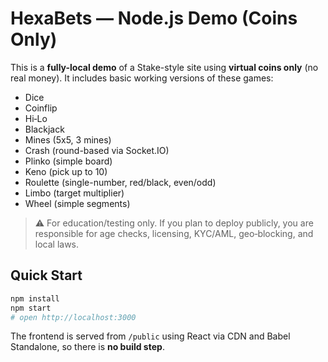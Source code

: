 # HexaBets — Node.js Demo (Coins Only)

This is a **fully-local demo** of a Stake-style site using **virtual coins only** (no real money). It includes basic working versions of these games:
- Dice
- Coinflip
- Hi‑Lo
- Blackjack
- Mines (5x5, 3 mines)
- Crash (round-based via Socket.IO)
- Plinko (simple board)
- Keno (pick up to 10)
- Roulette (single-number, red/black, even/odd)
- Limbo (target multiplier)
- Wheel (simple segments)

> ⚠️ For education/testing only. If you plan to deploy publicly, you are responsible for age checks, licensing, KYC/AML, geo‑blocking, and local laws.

## Quick Start

```bash
npm install
npm start
# open http://localhost:3000
```

The frontend is served from `/public` using React via CDN and Babel Standalone, so there is **no build step**.
